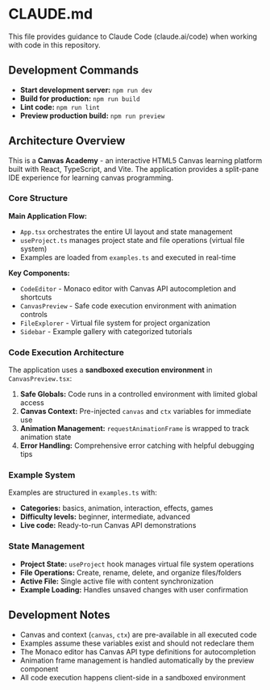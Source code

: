 # CLAUDE.md

This file provides guidance to Claude Code (claude.ai/code) when working with code in this repository.

## Development Commands

- **Start development server:** `npm run dev`
- **Build for production:** `npm run build`
- **Lint code:** `npm run lint`
- **Preview production build:** `npm run preview`

## Architecture Overview

This is a **Canvas Academy** - an interactive HTML5 Canvas learning platform built with React, TypeScript, and Vite. The application provides a split-pane IDE experience for learning canvas programming.

### Core Structure

**Main Application Flow:**
- `App.tsx` orchestrates the entire UI layout and state management
- `useProject.ts` manages project state and file operations (virtual file system)
- Examples are loaded from `examples.ts` and executed in real-time

**Key Components:**
- `CodeEditor` - Monaco editor with Canvas API autocompletion and shortcuts
- `CanvasPreview` - Safe code execution environment with animation controls
- `FileExplorer` - Virtual file system for project organization
- `Sidebar` - Example gallery with categorized tutorials

### Code Execution Architecture

The application uses a **sandboxed execution environment** in `CanvasPreview.tsx`:

1. **Safe Globals:** Code runs in a controlled environment with limited global access
2. **Canvas Context:** Pre-injected `canvas` and `ctx` variables for immediate use
3. **Animation Management:** `requestAnimationFrame` is wrapped to track animation state
4. **Error Handling:** Comprehensive error catching with helpful debugging tips

### Example System

Examples are structured in `examples.ts` with:
- **Categories:** basics, animation, interaction, effects, games
- **Difficulty levels:** beginner, intermediate, advanced
- **Live code:** Ready-to-run Canvas API demonstrations

### State Management

- **Project State:** `useProject` hook manages virtual file system operations
- **File Operations:** Create, rename, delete, and organize files/folders
- **Active File:** Single active file with content synchronization
- **Example Loading:** Handles unsaved changes with user confirmation

## Development Notes

- Canvas and context (`canvas`, `ctx`) are pre-available in all executed code
- Examples assume these variables exist and should not redeclare them
- The Monaco editor has Canvas API type definitions for autocompletion
- Animation frame management is handled automatically by the preview component
- All code execution happens client-side in a sandboxed environment